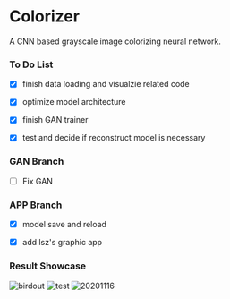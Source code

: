 # Colorizer

A CNN based grayscale image colorizing neural network.  

### To Do List

- [x] finish data loading and visualzie related code

- [x] optimize model architecture  

- [x] finish GAN trainer

- [x] test and decide if reconstruct model is necessary

### GAN Branch
- [ ] Fix GAN 

### APP Branch
- [x] model save and reload 

- [x] add lsz's graphic app

### Result Showcase
![birdout](https://user-images.githubusercontent.com/63455223/149652703-7349d604-c927-4226-b7c1-6b80699bb8f5.JPG)
![test](https://user-images.githubusercontent.com/63455223/149652708-79291674-1938-4d3d-b82c-4349b3bc5d80.JPG)
![20201116](https://user-images.githubusercontent.com/63455223/149652710-d316794a-a651-4ca3-be05-896cbba31fe3.JPG)
